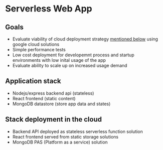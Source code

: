 # Serverless Web App

## Goals

- Evaluate viability of cloud deployment strategy [mentioned below](#stack-deployment-in-the-cloud) using google cloud solutions
- Simple performance tests
- Low cost deployment for developemnt process and startup environments with low inital usage of the app
- Evaluate ability to scale up on increased usage demand

## Application stack

- Nodejs/express backend api (stateless)
- React frontend (static content)
- MongoDB datastore (store app data and states)

## Stack deployment in the cloud

- Backend API deployed as stateless serverless function solution
- React frontend served from static storage solutions
- MongoDB PAS (Platform as a service) solution
